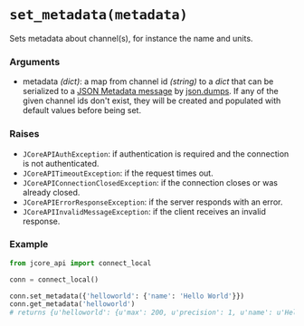 # `set_metadata(metadata)`

Sets metadata about channel(s), for instance the name and units.

### Arguments

* metadata *(dict)*: a map from channel id *(string)* to a *dict* that can be serialized to a
  [JSON Metadata message](../schema/metadata.md) by [json.dumps](http://devdocs.io/python/library/json#json.dumps).
  If any of the given channel ids don't exist, they will be created and populated with default values before being
  set.

### Raises

* `JCoreAPIAuthException`: if authentication is required and the connection is not authenticated.
* `JCoreAPITimeoutException`: if the request times out.
* `JCoreAPIConnectionClosedException`: if the connection closes or was already closed.
* `JCoreAPIErrorResponseException`: if the server responds with an error.
* `JCoreAPIInvalidMessageException`: if the client receives an invalid response.


### Example

```py
from jcore_api import connect_local

conn = connect_local()

conn.set_metadata({'helloworld': {'name': 'Hello World'}})
conn.get_metadata('helloworld')
# returns {u'helloworld': {u'max': 200, u'precision': 1, u'name': u'Hello World', u'min': 0}}
```
